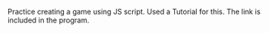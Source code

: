 Practice creating a game using JS script. Used a Tutorial for this. The link is included in the program. 
